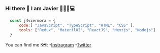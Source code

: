 ### Hi there 👋 I am Javier 👨🏽‍💻💻
```js
  const j4viermora = {
      code:[ "JavaScript", "TypeScript", "HTML", "CSS" ],
      tools: ["Redux", "MaterilUI", "ReactJS", "Nextjs", "Nodejs"]
  }
```

You can find me 🗺️:
-[Instragram](https://instagram.com/hobbylaer)
-[Twitter](https://twitter.com/j4viermora)
